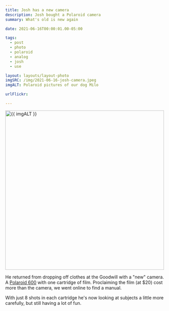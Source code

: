 ```yaml
---
title: Josh has a new camera
description: Josh bought a Polaroid camera
summary: What's old is new again

date: 2021-06-16T00:00:01.00-05:00

tags:
  - post
  - photo
  - polaroid
  - analog
  - josh
  - use

layout: layouts/layout-photo
imgSRC: /img/2021-06-16-josh-camera.jpeg
imgALT: Polaroid pictures of our dog Milo

urlFlickr:

---
```

<p><img class="u-photo img-polaroid" src="{{ imgSRC }}" alt="{{ imgALT }}" width="500" height="500"></p>

He returned from dropping off clothes at the Goodwill with a "new" camera. A [Polaroid 600](https://us.polaroid.com/products/square-600-polaroid-camera " ") with one cartridge of film. Proclaiming the film (at $20) cost more than the camera, we went online to find a manual.

With just 8 shots in each cartridge he's now looking at subjects a little more carefully, but still having a lot of fun.